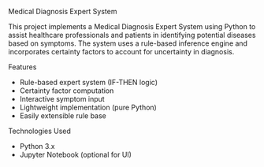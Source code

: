 Medical Diagnosis Expert System 

This project implements a Medical Diagnosis Expert System using Python to assist healthcare professionals and
patients in identifying potential diseases based on symptoms. The system uses a rule-based inference engine and incorporates certainty factors to account for uncertainty in diagnosis.


 Features

- Rule-based expert system (IF-THEN logic)
- Certainty factor computation
- Interactive symptom input
- Lightweight implementation (pure Python)
- Easily extensible rule base


Technologies Used

- Python 3.x
- Jupyter Notebook (optional for UI)





